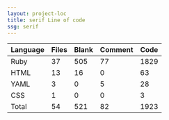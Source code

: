 ```yaml
---
layout: project-loc
title: serif Line of code
ssg: serif
---
```

<div class="table-responsive">
<table class="table">
<thead><tr>
<th>Language</th>
<th>Files</th>
<th>Blank</th>
<th>Comment</th>
<th>Code</th>
</tr></thead><tbody>
<tr><td>Ruby</td><td> 37</td><td> 505</td><td> 77</td><td> 1829</td></tr>
<tr><td>HTML</td><td> 13</td><td> 16</td><td> 0</td><td> 63</td></tr>
<tr><td>YAML</td><td> 3</td><td> 0</td><td> 5</td><td> 28</td></tr>
<tr><td>CSS</td><td> 1</td><td> 0</td><td> 0</td><td> 3</td></tr>
<tr><td>Total</td><td>54</td><td>521</td><td>82</td><td>1923</td></tr>
</tbody></table></div>
